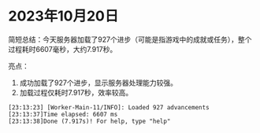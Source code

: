 # 2023年10月20日
简短总结：今天服务器加载了927个进步（可能是指游戏中的成就或任务），整个过程耗时6607毫秒，大约7.917秒。

亮点：
1. 成功加载了927个进步，显示服务器处理能力较强。
2. 加载过程仅耗时7.917秒，效率较高。
```
[23:13:23] [Worker-Main-11/INFO]: Loaded 927 advancements
[23:13:37]Time elapsed: 6607 ms
[23:13:38]Done (7.917s)! For help, type "help"
```
